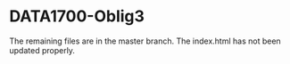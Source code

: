 # DATA1700-Oblig3
The remaining files are in the master branch.
The index.html has not been updated properly.
